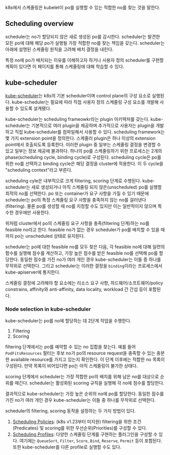 k8s에서 스케줄링은 kubelet이 po를 실행할 수 있는 적합한 no를 찾는 것을 말한다.

## Scheduling overview
scheduler는 no가 할당되지 않은 새로 생성된 po를 감시한다. scheduler는 발견한 모든 po에 대해 해당 po가 실행될 가장 적합한 no를 찾는 책임을 갖는다. scheduler는 아래에 설명된 스케줄링 원칙을 고려해 배치 결정을 내린다.

특정 no에 po가 배치되는 이유를 이해하고자 하거나 사용자 정의 scheduler를 구현할 계획이 있다면 이 페이지를 통해 스케줄링에 대해 학습할 수 있다.

## kube-scheduler
[kube-scheduler](https://kubernetes.io/docs/reference/command-line-tools-reference/kube-scheduler/)는 k8s의 기본 scheduler이며 control plane의 구성 요소로 실행된다. kube-scheduler는 필요에 따라 직접 사용자 정의 스케줄링 구성 요소를 개발해 사용할 수 있도록 설계됐다.

kube-scheduler는 scheduling frameowkr라는 plugin 아키텍처를 갖는다. kube-scheduler는 기본적으로 여러 plugin을 제공하며 추가적으로 사용자는 plugin을 개발하고 직접 kube-scheduler를 컴파일해서 사용할 수 있다. scheduling framework는 몇 가지 extension point을 정의한다. 스케줄러 plugin은 하나 이상의 extension point에서 호출되도록 등록한다. 이러한 plugin 중 일부는 스케줄링 결정을 변경할 수 있고 일부는 정보 제공에 불과하다. 하나의 po를 스케줄링하기 위한 프로세스는 2개의 phase(scheduling cycle, binding cycle)로 구성된다. scheduling cycle은 po를 위한 no를 선택하고 binding cycle은 해당 결정을 cluster에 적용한다. 이 두 cycle을 "scheduling context"라고 부른다.

scheduling cyle은 내부적으로 크게 filtering, scoring 단계로 수행된다. kube-scheduler는 새로 생성되거나 아직 스케줄링 되지 않은(unscheduled) po를 실행할 최적의 no를 선택한다. po 또는 container가 요구 사항을 가질 수 있기 때문에 scheduler는 po의 특정 스케줄링 요구 사항을 충족하지 않는 no를 걸러낸다(filtering). 물론 po를 생성할 때 no를 지정할 수도 있지만 이는 일반적이지 않으며 특수한 경우에만 사용한다.

위처럼 cluster에서 po의 스케줄링 요구 사항을 충족(filtering 단계)하는 no를 feasible no라고 한다. feasible no가 없는 경우 scheduler가 po를 배치할 수 있을 때까지 po는 unscheduled 상태로 유지된다.

scheduler는 po에 대한 feasible no를 모두 찾은 다음, 각 feasible no에 대해 일련의 함수를 실행해 점수를 계산하고, 가장 높은 점수를 받은 feasible no를 선택해 po를 할당한다. 동일한 점수를 가진 no가 여러 개인 경우 kube-scheduler는 이들 중 하나를 무작위로 선택한다. 그리고 scheduler는 이러한 결정을 `binding`이라는 프로세스에서 kube-apiserver에 통지한다.

스케줄링 결정에 고려해야 할 요소에는 리소스 요구 사항, 하드웨어/소프트웨어/policy constrains, affinity와 anti-affinity, data locality, workload 간 간섭 등이 포함된다.

### Node selection in kube-scheduler
kube-scheduler는 po를 no에 할당하는 데 2단계 작업을 수행한다.
1. Filtering
2. Scoring

filtering 단계에서는 po를 예약할 수 있는 no 집합을 찾는다. 예를 들어 `PodFitsResources` 필터는 후보 no가 po의 resource request을 충족할 수 있는 충분한 available resource를 가지고 있는지 확인한다. 이 단계 이후에는 적합한 no 목록이 구성된다. 만약 목록이 비어있다면 po는 아직 스케줄링이 불가한 상태다.

scoring 단계에서 scheduler는 가장 적합한 po의 배치를 위해 남은 no를 대상으로 순위를 매긴다. scheduler는 활성화된 scoring 규칙을 실행해 각 no에 점수를 할당한다.

결과적으로 kube-scheduler는 가장 높은 순위의 no에 po를 할당한다. 동일한 점수를 가진 no가 여러 개인 경우 kube-scheduler는 이들 중 하나를 무작위로 선택한다.

scheduler의 filtering, scoring 동작을 설정하는 두 가지 방법이 있다.
1. [Scheduling Policies](https://kubernetes.io/docs/reference/scheduling/policies): (k8s v1.23부터 미지원) filtering을 위한 조건(Predicates) 및 scoring를 위한 우선순위(Priorities)를 구성할 수 있다.
2. [Scheduling Profiles](https://kubernetes.io/docs/reference/scheduling/config/#profiles): 다양한 스케줄링 단계를 구현하는 플러그인을 구성할 수 있다. 여기에는 `QueueSort`, `Filter`, `Score`, `Bind`, `Reserve`, `Permit` 등이 포함된다. 또한 kube-scheduler를 다른 profile로 실행할 수도 있다.